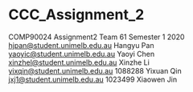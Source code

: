 # CCC_Assignment_2
COMP90024 Assignment2 Team 61 Semester 1 2020  
hjpan@student.unimelb.edu.au  Hangyu Pan  
yaoyic@student.unimelb.edu.au  Yaoyi Chen  
xinzhel@student.unimelb.edu.au  Xinzhe Li  
yixqin@student.unimelb.edu.au 1088288 Yixuan Qin
jxj1@student.unimelb.edu.au 1023499 Xiaowen Jin
